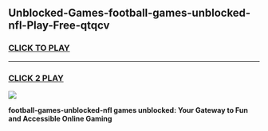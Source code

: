 
## Unblocked-Games-football-games-unblocked-nfl-Play-Free-qtqcv
<h3>
<a href="https://premium76.site?title=football-games-unblocked-nfl&ref=18A">CLICK TO PLAY</a></h3>
<hr>

<h3>
<a href="https://premium76.site?title=football-games-unblocked-nfl&ref=18A">CLICK 2 PLAY</a>
  
</h3>

<a href="https://premium76.site?title=football-games-unblocked-nfl&ref=18A"><img src="https://clearcache.store/games.png"></a>


**football-games-unblocked-nfl games unblocked: Your Gateway to Fun and Accessible Online Gaming**
